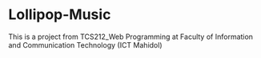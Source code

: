 # Lollipop-Music
This is a project from TCS212_Web Programming at Faculty of Information and Communication Technology (ICT Mahidol)

